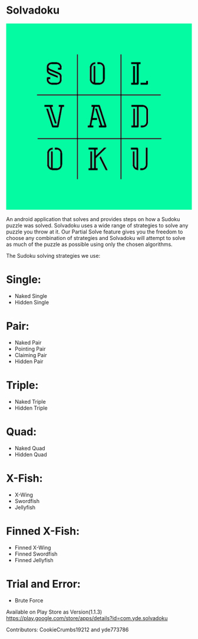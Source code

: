 # Solvadoku
![Logo](https://github.com/yde773786/Solvadoku/blob/master/ic_launcher-playstore.png)


An android application that solves and provides steps on how a Sudoku puzzle was solved.
Solvadoku uses a wide range of strategies to solve any puzzle you throw at it. Our Partial Solve feature gives you the freedom to choose any combination of strategies and Solvadoku will attempt to solve as much of the puzzle as possible using only the chosen algorithms.


The Sudoku solving strategies we use:

# Single:

* Naked Single
* Hidden Single

# Pair:
* Naked Pair
* Pointing Pair
* Claiming Pair
* Hidden Pair

# Triple:
* Naked Triple
* Hidden Triple


# Quad:
* Naked Quad
* Hidden Quad

# X-Fish:
* X-Wing
* Swordfish
* Jellyfish

# Finned X-Fish:
* Finned X-Wing
* Finned Swordfish
* Finned Jellyfish

# Trial and Error:
* Brute Force


Available on Play Store as Version(1.1.3)
https://play.google.com/store/apps/details?id=com.yde.solvadoku

Contributors: CookieCrumbs19212 and yde773786
